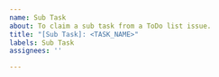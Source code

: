 ```yaml
---
name: Sub Task
about: To claim a sub task from a ToDo list issue.
title: "[Sub Task]: <TASK_NAME>"
labels: Sub Task
assignees: ''

---
```


<!-- This can be left empty -->
